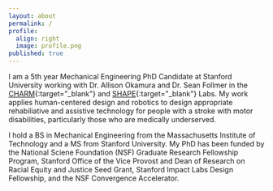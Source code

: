 ```yaml
---
layout: about
permalink: /
profile:
  align: right
  image: profile.png
published: true
---
```


I am a 5th year Mechanical Engineering PhD Candidate at Stanford University working with Dr. Allison Okamura and Dr. Sean Follmer in the [CHARM](http://charm.stanford.edu/){:target="_blank"} and [SHAPE](https://shape.stanford.edu/){:target="_blank"} Labs. My work applies human-centered design and robotics to design appropriate rehabiliative and assistive technology for people with a stroke with motor disabilities, particularly those who are medically underserved.

I hold a BS in Mechanical Engineering from the Massachusetts Institute of Technology and a MS from Stanford University. My PhD has been funded by the National Sciene Foundation (NSF) Graduate Research Fellowship Program, Stanford Office of the Vice Provost and Dean of Research on Racial Equity and Justice Seed Grant, Stanford Impact Labs Design Fellowship, and the NSF Convergence Accelerator.
